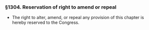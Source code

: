### §1304. Reservation of right to amend or repeal
* The right to alter, amend, or repeal any provision of this chapter is hereby reserved to the Congress.